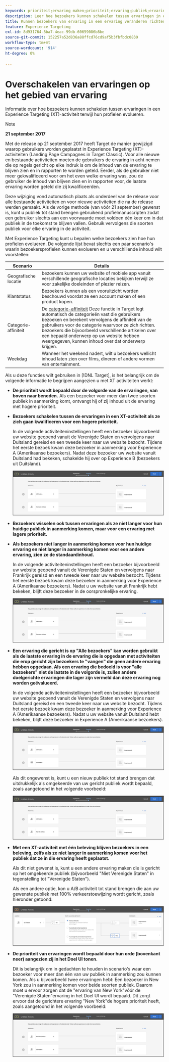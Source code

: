```yaml
---
keywords: prioriteit;ervaring maken;prioriteit;ervaring;publiek;ervaring;schakelen tussen ervaringen;visuele ervaringscomposer
description: Leer hoe bezoekers kunnen schakelen tussen ervaringen in een Adobe [!DNL Target] Ervaar gerichte (XT) activiteit aangezien hun profielen evolueren.
title: Kunnen bezoekers van ervaring in een ervaring veranderen richtend activiteit?
feature: Experience Targeting
exl-id: 8d931764-8ba7-4eac-99db-60659086b8be
source-git-commit: 152257a52d836a88ffcd76cd9af5b3fbfbdc0839
workflow-type: tm+mt
source-wordcount: '914'
ht-degree: 0%

---
```


# Overschakelen van ervaringen op het gebied van ervaring

Informatie over hoe bezoekers kunnen schakelen tussen ervaringen in een Experience Targeting (XT)-activiteit terwijl hun profielen evolueren.

>[!NOTE]
>
>**21 september 2017**
>
>Met de release op 21 september 2017 heeft Target de manier gewijzigd waarop gebruikers worden geplaatst in Experience Targeting (XT)-activiteiten (Landing Page Campagnes in Target Classic). Voor alle nieuwe en bestaande activiteiten moeten de gebruikers de ervaring in acht nemen die op regels gericht op elke indruk is om de inhoud van de ervaring te blijven zien en in rapporten te worden geteld. Eerder, als de gebruiker niet meer gekwalificeerd voor om het even welke ervaring was, zou de gebruiker de inhoud van blijven zien en in rapporten voor, de laatste ervaring worden geteld die zij kwalificeerden.
>
>Deze wijziging vond automatisch plaats als onderdeel van de release voor alle bestaande activiteiten en voor nieuwe activiteiten die na de release werden gemaakt. Als de vorige methode (van vóór 21 september) gewenst is, kunt u publiek tot stand brengen gebruikend profielmanuscripten zodat een gebruiker slechts aan een voorwaarde moet voldoen één keer om in dat publiek in de toekomst te blijven vallen. Gebruik vervolgens die soorten publiek voor elke ervaring in de activiteit.

Met Experience Targeting kunt u bepalen welke bezoekers zien hoe hun profielen evolueren. De volgende lijst bevat slechts een paar scenario&#39;s waarin bezoekersprofielen kunnen evolueren en u verschillende inhoud wilt voorstellen:

| Scenario | Details |
|--- |--- |
| Geografische locatie | bezoekers kunnen uw website of mobiele app vanuit verschillende geografische locaties bekijken terwijl ze voor zakelijke doeleinden of plezier reizen. |
| Klantstatus | Bezoekers kunnen als een vooruitzicht worden beschouwd voordat ze een account maken of een product kopen. |
| Categorie-affiniteit | De [categorie-affiniteit](/help/main/c-target/c-visitor-profile/category-affinity.md) Deze functie in Target legt automatisch de categorieën vast die gebruikers bezoeken en berekent vervolgens de affiniteit van de gebruikers voor de categorie waarvoor ze zich richten. bezoekers die bijvoorbeeld verschillende artikelen over een bepaald onderwerp op uw website hebben weergegeven, kunnen inhoud over dat onderwerp krijgen. |
| Weekdag | Wanneer het weekend nadert, wilt u bezoekers wellicht inhoud laten zien over films, dineren of andere vormen van entertainment. |

Als u deze functies wilt gebruiken in [!DNL Target], is het belangrijk om de volgende informatie te begrijpen aangezien u met XT activiteiten werkt:

* **De prioriteit wordt bepaald door de volgorde van de ervaringen, van boven naar beneden.** Als een bezoeker voor meer dan twee soorten publiek in aanmerking komt, ontvangt hij of zij inhoud uit de ervaring met hogere prioriteit.
* **Bezoekers schakelen tussen de ervaringen in een XT-activiteit als ze zich gaan kwalificeren voor een hogere prioriteit.**

   In de volgende activiteiteninstellingen heeft een bezoeker bijvoorbeeld uw website geopend vanuit de Verenigde Staten en vervolgens naar Duitsland gereisd en een tweede keer naar uw website bezocht. Tijdens het eerste bezoek kwam deze bezoeker in aanmerking voor Experience A (Amerikaanse bezoekers). Nadat deze bezoeker uw website vanuit Duitsland had bekeken, schakelde hij over op Experience B (bezoekers uit Duitsland).

   ![Priority US > Germany](/help/main/c-activities/t-experience-target/t-xt-create/assets/xt_priority_us_germany-new.png)

* **Bezoekers wisselen ook tussen ervaringen als ze niet langer voor hun huidige publiek in aanmerking komen, maar voor een ervaring met lagere prioriteit.**
* **Als bezoekers niet langer in aanmerking komen voor hun huidige ervaring en niet langer in aanmerking komen voor een andere ervaring, zien ze de standaardinhoud.**

   In de volgende activiteiteninstellingen heeft een bezoeker bijvoorbeeld uw website geopend vanuit de Verenigde Staten en vervolgens naar Frankrijk gereisd en een tweede keer naar uw website bezocht. Tijdens het eerste bezoek kwam deze bezoeker in aanmerking voor Experience A (Amerikaanse bezoekers). Nadat u uw website vanuit Frankrijk hebt bekeken, blijft deze bezoeker in de oorspronkelijke ervaring.

   ![Priority US > Germany](/help/main/c-activities/t-experience-target/t-xt-create/assets/xt_priority_us_germany-new.png)

* **Een ervaring die gericht is op &quot;Alle bezoekers&quot; kan worden gebruikt als de laatste ervaring in de ervaring die is opgedaan met activiteiten die erop gericht zijn bezoekers te &quot;vangen&quot; die geen andere ervaring hebben opgedaan. Als een ervaring die bedoeld is voor &quot;alle bezoekers&quot; niet de laatste in de volgorde is, zullen andere doelgerichte ervaringen die lager zijn vermeld dan deze ervaring nog worden geëvalueerd.**

   In de volgende activiteiteninstellingen heeft een bezoeker bijvoorbeeld uw website geopend vanuit de Verenigde Staten en vervolgens naar Duitsland gereisd en een tweede keer naar uw website bezocht. Tijdens het eerste bezoek kwam deze bezoeker in aanmerking voor Experience A (Amerikaanse bezoekers). Nadat u uw website vanuit Duitsland hebt bekeken, blijft deze bezoeker in Experience A (Amerikaanse bezoekers).

   ![Priority US > All Visitors](/help/main/c-activities/t-experience-target/t-xt-create/assets/xt_priority_us_all_visitors-new.png)

   Als dit ongewenst is, kunt u een nieuw publiek tot stand brengen dat uitdrukkelijk als omgekeerde van uw gericht publiek wordt bepaald, zoals aangetoond in het volgende voorbeeld:

   ![Priority US > Not US](/help/main/c-activities/t-experience-target/t-xt-create/assets/xt_priority_us_not_us-new.png)

* **Met een XT-activiteit met één beleving blijven bezoekers in een beleving, zelfs als ze niet langer in aanmerking komen voor het publiek dat ze in die ervaring heeft geplaatst.**

   Als dit niet gewenst is, kunt u een andere ervaring maken die is gericht op het omgekeerde publiek (bijvoorbeeld &quot;Niet Verenigde Staten&quot; in tegenstelling tot &quot;Verenigde Staten&quot;).

   Als een andere optie, kon u A/B activiteit tot stand brengen die aan uw gewenste publiek met 100% verkeerstoewijzing wordt gericht, zoals hieronder getoond:

   ![Prioriteit één ervaring](/help/main/c-activities/t-experience-target/t-xt-create/assets/xt_priority_one_experience-new.png)

* **De prioriteit van ervaringen wordt bepaald door hun orde (bovenkant neer) aangezien zij in het Doel UI tonen.**

   Dit is belangrijk om in gedachten te houden in scenario&#39;s waar een bezoeker voor meer dan één van uw publiek in aanmerking zou kunnen komen. Als u bijvoorbeeld twee ervaringen hebt: Een bezoeker in New York zou in aanmerking komen voor beide soorten publiek. Daarom moet u ervoor zorgen dat de &quot;ervaring van New York&quot;vóór de &quot;Verenigde Staten&quot;ervaring in het Doel UI wordt bepaald. Dit zorgt ervoor dat de gerichtere ervaring &quot;New York&quot;de hogere prioriteit heeft, zoals aangetoond in het volgende voorbeeld:

   ![Priority NY > US](/help/main/c-activities/t-experience-target/t-xt-create/assets/xt_priority_ny_us-new.png)
